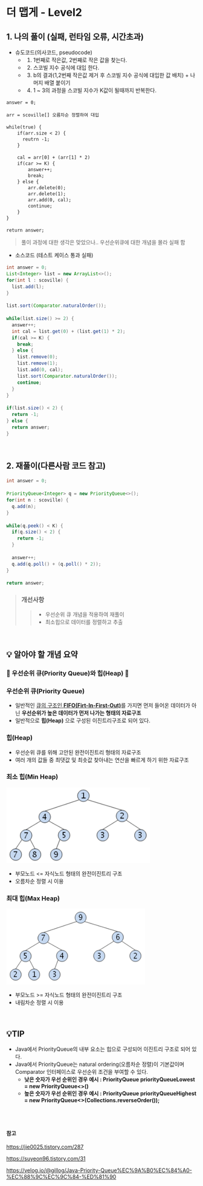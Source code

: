 # 더 맵게 - Level2

## 1. 나의 풀이 (실패, 런타임 오류, 시간초과)
* 슈도코드(의사코드, pseudocode)
  * 1. 1번째로 작은값, 2번쨰로 작은 값을 찾는다.
  * 2. 스코빌 지수 공식에 대입 한다.
  * 3. b의 결과(1,2번째 작은값 제거 후 스코빌 지수 공식에 대입한 값 배치) + 나머지 배열 붙이기
  * 4. 1 ~ 3의 과정을 스코빌 지수가 K값이 될때까지 반복한다.
```
answer = 0;
            
arr = scoville[] 오름차순 정렬하여 대입

while(true) {
    if(arr.size < 2) {
      reutrn -1;
    }
    
    cal = arr[0] + (arr[1] * 2)
    if(car >= K) {
        answer++;
        break;
    } else {
        arr.delete(0);
        arr.delete(1);
        arr.add(0, cal);
        continue;
    }
}

return answer;
```
> 풀이 과정에 대한 생각은 맞았으나.. 우선순위큐에 대한 개념을 몰라 실패 함

* 소스코드 (테스트 케이스 통과 실패)
```java
int answer = 0;
List<Integer> list = new ArrayList<>();
for(int l : scoville) {
  list.add(l);
}

list.sort(Comparator.naturalOrder());

while(list.size() >= 2) {
  answer++;
  int cal = list.get(0) + (list.get(1) * 2);
  if(cal >= K) {
    break;
  } else {
    list.remove(0);
    list.remove(1);
    list.add(0, cal);
    list.sort(Comparator.naturalOrder());
    continue;
  }
}

if(list.size() < 2) {
  return -1;
} else {
  return answer;
}
```

<br/>

## 2. 재풀이(다른사람 코드 참고)
```java
int answer = 0;

PriorityQueue<Integer> q = new PriorityQueue<>();
for(int n : scoville) {
  q.add(n);
}

while(q.peek() < K) {
  if(q.size() < 2) {
    return -1;
  }

  answer++;
  q.add(q.poll() + (q.poll() * 2));
}

return answer;
```

> ### 개선사항
>> - 우선순위 큐 개념을 적용하여 재풀이
>> - 최소힙으로 데이터를 정렬하고 추출

<br/>

## 💡 알아야 할 개념 요약
### 📌 우선순위 큐(Priority Queue)와 힙(Heap) 📌

### 우선순위 큐(Priority Queue)
- 일반적인 [큐의 구조인 **FIFO(Firt-In-First-Out)**](https://github.com/soyoungkim9/programmers/blob/main/Stack/%EA%B0%99%EC%9D%80%20%EC%88%AB%EC%9E%90%EB%8A%94%20%EC%8B%AB%EC%96%B4.md)를 가지면 먼저 들어온 데이터가 아닌 **우선순위가 높은 데이터가 먼저 나가는 형태의 자료구조**
- 일반적으로 **힙(Heap)** 으로 구성된 이진트리구조로 되어 있다.

### 힙(Heap)
- 우선순위 큐를 위해 고안된 완전이진트리 형태의 자료구조 
- 여러 개의 값들 중 최댓값 및 최솟값 찾아내는 연산을 빠르게 하기 위한 자료구조

### 최소 힙(Min Heap)
<img src="img/MinHeap.png" height="200px" alt="MinHeap" />

- 부모노드 <= 자식노드 형태의 완전이진트리 구조
- 오름차순 정렬 시 이용

### 최대 힙(Max Heap)
<img src="img/MaxHeap.png" height="200px" alt="MaxHeap" />

- 부모노드 >= 자식노드 형태의 완전이진트리 구조
- 내림차순 정렬 시 이용

<br/>

## 💡TIP
- Java에서 PriorityQueue의 내부 요소는 힙으로 구성되어 이진트리 구조로 되어 있다.
- Java에서 PriorityQueue는 natural ordering(오름차순 정렬)이 기본값이며 Comparator 인터페이스로 우선순위 조건을 부여할 수 있다.
  * **낮은 숫자가 우선 순위인 경우 예시  : PriorityQueue<Integer> priorityQueueLowest = new PriorityQueue<>()** 
  * **높은 숫자가 우선 순위인 경우 예시  : PriorityQueue<Integer> priorityQueueHighest = new PriorityQueue<>(Collections.reverseOrder());**

<br/></br>

#### 참고
https://jie0025.tistory.com/287

https://suyeon96.tistory.com/31

https://velog.io/@gillog/Java-Priority-Queue%EC%9A%B0%EC%84%A0-%EC%88%9C%EC%9C%84-%ED%81%90